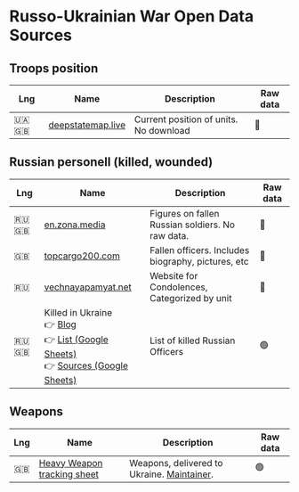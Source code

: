 # Russo-Ukrainian War Open Data Sources


## Troops position
| Lng | Name | Description | Raw data |
|-----|------|-------------|----------|
|🇺🇦 🇬🇧|[deepstatemap.live](https://deepstatemap.live/)|Current position of units. No download|🔴|

## Russian personell (killed, wounded)

| Lng | Name | Description | Raw data |
|-----|------|-------------|----------|
|🇷🇺 🇬🇧|[en.zona.media](https://en.zona.media/article/2022/05/20/casualties_eng)|Figures on fallen Russian soldiers. No raw data.|🔴|
|🇬🇧|[topcargo200.com](https://topcargo200.com/)|Fallen officers. Includes biography, pictures, etc|🔴|
|🇷🇺|[vechnayapamyat.net](https://www.vechnayapamyat.net/)|Website for Condolences, Categorized by unit|🔴|
|🇷🇺 🇬🇧|Killed in Ukraine<br />👉 [Blog](https://killedinukraine.blogspot.com/)<br />👉 [List (Google Sheets)](https://docs.google.com/spreadsheets/d/1_bpIqkzD88hlSpA-PDZenSQGNnVnxz3lwYHKViSyuUc/edit)<br />👉 [Sources (Google Sheets)](https://docs.google.com/spreadsheets/d/1InyFVmu1LoSjqcWTHe4iD9cR8CNiL-5Ke5Jiz_Mlvwc/edit#gid=0)|List of killed Russian Officers|🟢|

## Weapons
| Lng | Name | Description | Raw data |
|-----|------|-------------|----------|
|🇬🇧|[Heavy Weapon tracking sheet](https://docs.google.com/spreadsheets/d/1ZR4cV8_TbpGMHH6FELPNF3UQPqhn-8D2YEtSLf_n8l0/edit#gid=0)|Weapons, delivered to Ukraine. [Maintainer](https://twitter.com/Jeff21461).|🟢|


